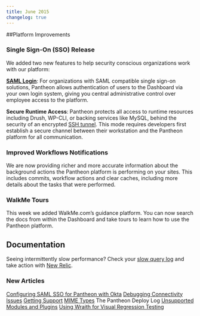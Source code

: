 ```yaml
---
title: June 2015
changelog: true
---
```

##Platform Improvements

### Single Sign-On (SSO) Release
We added two new features to help security conscious organizations work with our platform:

[**SAML Login**](/docs/sso/): For organizations with SAML compatible single sign-on solutions, Pantheon allows authentication of users to the Dashboard via your own login system, giving you central administrative control over employee access to the platform.

**Secure Runtime Access**: Pantheon protects all access to runtime resources including Drush, WP-CLI, or backing services like MySQL, behind the security of an encrypted [SSH tunnel](/docs/ssh-tunnels/). This mode requires developers first establish a secure channel between their workstation and the Pantheon platform for all communication.

### Improved Workflows Notifications
We are now providing richer and more accurate information about the background actions the Pantheon platform is performing on your sites.  This includes commits, workflow actions and clear caches, including more details about the tasks that were performed.

### WalkMe Tours
This week we added WalkMe.com’s guidance platform. You can now search the docs from within the Dashboard and take tours to learn how to use the Pantheon platform.


## Documentation

Seeing intermittently slow performance? Check your [slow query log](/docs/mysql-slow-log/) and take action with [New Relic](/docs/debug-mysql-new-relic/).

### New Articles

[Configuring SAML SSO for Pantheon with Okta](/docs/sso/)
[Debugging Connectivity Issues](/docs/debug-connections/)
[Getting Support](/docs/getting-support/)
[MIME Types](/docs/mime-types/)
The Pantheon Deploy Log
[Unsupported Modules and Plugins](/docs/modules-plugins-known-issues/)
[Using Wraith for Visual Regression Testing](/docs/guides/visual-diff-with-wraith/)
